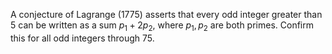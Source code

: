 A conjecture of Lagrange (1775) asserts that every odd integer greater than 5 can be written as a sum $p_1 + 2p_2$, where $p_1, p_2$ are both primes. Confirm this for all odd integers through 75.